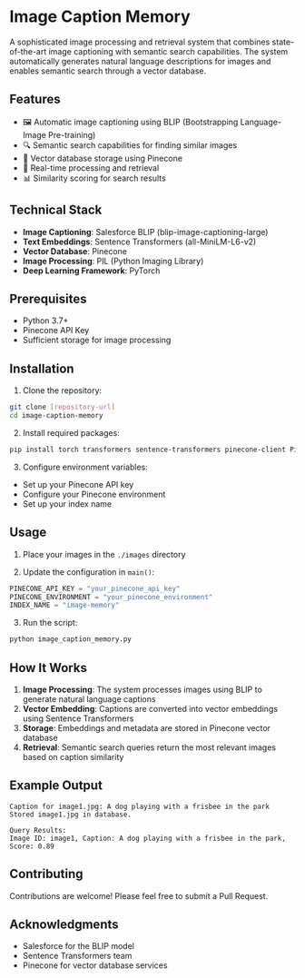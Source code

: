 # Image Caption Memory

A sophisticated image processing and retrieval system that combines state-of-the-art image captioning with semantic search capabilities. The system automatically generates natural language descriptions for images and enables semantic search through a vector database.

## Features

- 🖼️ Automatic image captioning using BLIP (Bootstrapping Language-Image Pre-training)
- 🔍 Semantic search capabilities for finding similar images
- 💾 Vector database storage using Pinecone
- 🔄 Real-time processing and retrieval
- 📊 Similarity scoring for search results

## Technical Stack

- **Image Captioning**: Salesforce BLIP (blip-image-captioning-large)
- **Text Embeddings**: Sentence Transformers (all-MiniLM-L6-v2)
- **Vector Database**: Pinecone
- **Image Processing**: PIL (Python Imaging Library)
- **Deep Learning Framework**: PyTorch

## Prerequisites

- Python 3.7+
- Pinecone API Key
- Sufficient storage for image processing

## Installation

1. Clone the repository:
```bash
git clone [repository-url]
cd image-caption-memory
```

2. Install required packages:
```bash
pip install torch transformers sentence-transformers pinecone-client Pillow
```

3. Configure environment variables:
- Set up your Pinecone API key
- Configure your Pinecone environment
- Set up your index name

## Usage

1. Place your images in the `./images` directory

2. Update the configuration in `main()`:
```python
PINECONE_API_KEY = "your_pinecone_api_key"
PINECONE_ENVIRONMENT = "your_pinecone_environment"
INDEX_NAME = "image-memory"
```

3. Run the script:
```bash
python image_caption_memory.py
```

## How It Works

1. **Image Processing**: The system processes images using BLIP to generate natural language captions
2. **Vector Embedding**: Captions are converted into vector embeddings using Sentence Transformers
3. **Storage**: Embeddings and metadata are stored in Pinecone vector database
4. **Retrieval**: Semantic search queries return the most relevant images based on caption similarity

## Example Output

```
Caption for image1.jpg: A dog playing with a frisbee in the park
Stored image1.jpg in database.

Query Results:
Image ID: image1, Caption: A dog playing with a frisbee in the park, Score: 0.89
```

## Contributing

Contributions are welcome! Please feel free to submit a Pull Request.


## Acknowledgments

- Salesforce for the BLIP model
- Sentence Transformers team
- Pinecone for vector database services 
